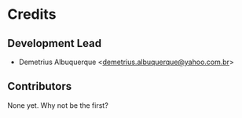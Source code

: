 # Credits

## Development Lead

-   Demetrius Albuquerque \<<demetrius.albuquerque@yahoo.com.br>\>

## Contributors

None yet. Why not be the first?
